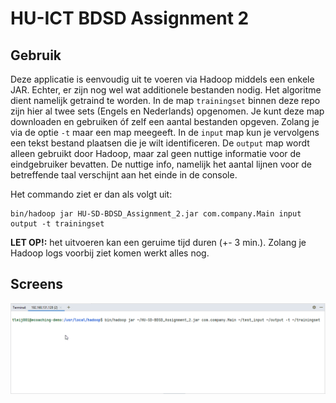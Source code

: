 # HU-ICT BDSD Assignment 2

## Gebruik
Deze applicatie is eenvoudig uit te voeren via Hadoop middels een enkele JAR.
Echter, er zijn nog wel wat additionele bestanden nodig. Het algoritme dient namelijk getraind te worden.
In de map `trainingset` binnen deze repo zijn hier al twee sets (Engels en Nederlands) opgenomen. Je kunt deze map downloaden en gebruiken óf zelf een aantal bestanden opgeven.
Zolang je via de optie `-t` maar een map meegeeft.
In de `input` map kun je vervolgens een tekst bestand plaatsen die je wilt identificeren. De `output` map wordt alleen gebruikt door Hadoop, maar zal geen nuttige informatie voor de eindgebruiker bevatten.
De nuttige info, namelijk het aantal lijnen voor de betreffende taal verschijnt aan het einde in de console.

Het commando ziet er dan als volgt uit: 
```
bin/hadoop jar HU-SD-BDSD_Assignment_2.jar com.company.Main input output -t trainingset
```

**LET OP!:** het uitvoeren kan een geruime tijd duren (+- 3 min.). Zolang je Hadoop logs voorbij ziet komen werkt alles nog.

## Screens
![Demo](https://raw.githubusercontent.com/frozenshadow/HU-ICT-BDSD-Assignment_2/master/demo.gif)
